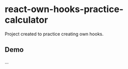 # react-own-hooks-practice-calculator
Project created to practice creating own hooks. 

## Demo
...
